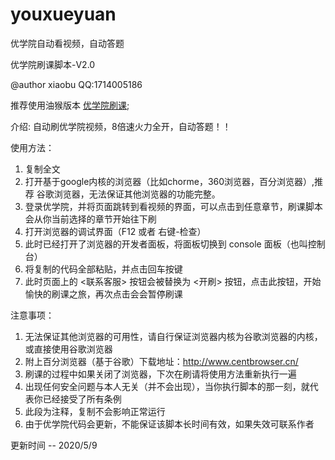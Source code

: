 # youxueyuan
优学院自动看视频，自动答题

优学院刷课脚本-V2.0

@author xiaobu   QQ:1714005186


推荐使用油猴版本
[优学院刷课](https://greasyfork.org/zh-CN/scripts/403270-%E4%BC%98%E5%AD%A6%E9%99%A2%E5%88%B7%E8%AF%BE);


介绍:
自动刷优学院视频，8倍速火力全开，自动答题！！

使用方法：
1. 复制全文
2. 打开基于google内核的浏览器（比如chorme，360浏览器，百分浏览器）,推荐 谷歌浏览器，无法保证其他浏览器的功能完整。
3. 登录优学院，并将页面跳转到看视频的界面，可以点击到任意章节，刷课脚本会从你当前选择的章节开始往下刷
4. 打开浏览器的调试界面（F12 或者 右键-检查）
3. 此时已经打开了浏览器的开发者面板，将面板切换到 console 面板（也叫控制台）
5. 将复制的代码全部粘贴，并点击回车按键
6. 此时页面上的 <联系客服> 按钮会被替换为 <开刷> 按钮，点击此按钮，开始愉快的刷课之旅，再次点击会会暂停刷课

注意事项：
1. 无法保证其他浏览器的可用性，请自行保证浏览器内核为谷歌浏览器的内核，或直接使用谷歌浏览器
2. 附上百分浏览器（基于谷歌）下载地址：http://www.centbrowser.cn/
3. 刷课的过程中如果关闭了浏览器，下次在刷请将使用方法重新执行一遍
4. 出现任何安全问题与本人无关（并不会出现），当你执行脚本的那一刻，就代表你已经接受了所有条例
5. 此段为注释，复制不会影响正常运行
6. 由于优学院代码会更新，不能保证该脚本长时间有效，如果失效可联系作者

更新时间 -- 2020/5/9 

